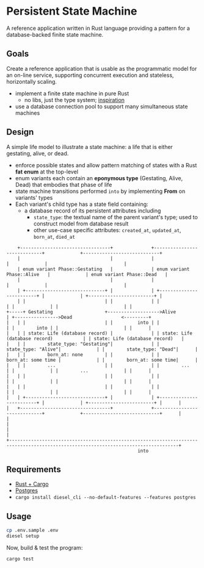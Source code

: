 Persistent State Machine
========================

A reference application written in Rust language providing a pattern for a database-backed finite state machine.

Goals
-----

Create a reference application that is usable as the programmatic model for an on-line service, supporting concurrent execution
and stateless, horizontally scaling.

* implement a finite state machine in pure Rust
  * no libs, just the type system; [inspiration](https://hoverbear.org/2016/10/12/rust-state-machine-pattern/)
* use a database connection pool to support many simultaneous state machines

Design
------

A simple life model to illustrate a state machine: a life that is either gestating, alive, or dead.

* enforce possible states and allow pattern matching of states with a Rust **fat enum** at the top-level
* enum variants each contain an **eponymous type** (Gestating, Alive, Dead) that embodies that phase of life
* state machine transitions performed `into` by implementing **From** on variants' types
* Each variant's child type has a state field containing:
  * a database record of its persistent attributes including
    * `state_type`: the textual name of the parent variant's type; used to construct model from database result
    * other use-case specific attributes: `created_at`, `updated_at`, `born_at`, `died_at`


```
    +---------------------------------+              +-----------------------------+             +----------------------------+
    |                                 |              |                             |             |                            |
    | enum variant Phase::Gestating   |              | enum variant Phase::Alive   |             | enum variant Phase::Dead   |
    |                                 |              |                             |             |                            |
    | +-----------------------------+ |              | +-------------------------+ |             | +------------------------+ |
    | |                             | |              | |                         | |             | |                        | |
+-----+ Gestating                   +------------------->Alive                   | +---------------->Dead                  <---------+
|   | |                             | |         into | |                         | |        into | |                        | |      |
|   | | state: Life (database record) |              | | state: Life (database record)           | | state: Life (database record)   |
|   | |        state_type: "Gestating"|              | |        state_type: "Alive"|             | |        state_type: "Dead"|      |
|   | |        born_at: none        | |              | |        born_at: some time |             | |        born_at: some time|      |
|   | |        ...                  | |              | |        ...              | |             | |        ...             | |      |
|   | |                             | |              | |                         | |             | |                        | |      |
|   | |                             | |              | |                         | |             | |                        | |      |
|   | +-----------------------------+ |              | +-------------------------+ |             | +------------------------+ |      |
|   +---------------------------------+              +-----------------------------+             +----------------------------+      |
|                                                                                                                                    |
|                                                                                                                                    |
+------------------------------------------------------------------------------------------------------------------------------------+
                                                into
```


Requirements
------------

* [Rust + Cargo](https://www.rust-lang.org)
* [Postgres](https://www.postgresql.org/download/)
* `cargo install diesel_cli --no-default-features --features postgres`

Usage
-----

```bash
cp .env.sample .env
diesel setup
```

Now, build & test the program:

```
cargo test
```
